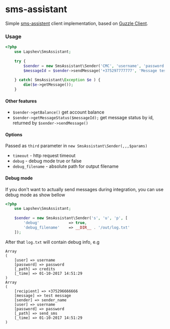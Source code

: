 # sms-assistant #
Simple [sms-assistent](http://sms-assistent.by/) client implementation, based on [Guzzle Client](http://docs.guzzlephp.org/en/stable/).
### Usage ###
```php
<?php
    use Lapshev\SmsAssistant;
    
    try {
        $sender = new SmsAssistant\Sender('CMC', 'username', 'password');
        $messageId = $sender->sendMessage('+375297777777', 'Message test') . PHP_EOL;
        
    } catch( SmsAssistant\Exception $e ) {
        die($e->getMessage());
    }
```
#### Other features ###
 - `$sender->getBalance()` get account balance
 - `$sender->getMessageStatus($messageId);` get message status by id, returned by `$sender->sendMessage()`

#### Options ####
Passed as `third` parameter in `new SmsAssistant\Sender(,,,$params)`

- `timeout`           - http request timeout
- `debug`             - debug mode true or false
- `debug_filename`    - absolute path for output filename

#### Debug mode ####
If you don't want to actually send messages during integration, you can use debug mode as show bellow

```php
<?php
    use Lapshev\SmsAssistant;
    
    $sender = new SmsAssistant\Sender('s', 'u', 'p', [
        'debug'             => true,
        'debug_filename'    => __DIR__ . '/out/log.txt'
    ]);
```
After that `log.txt` will contain debug info, e.g
```text
Array
(
    [user] => username
    [password] => password
    [_path] => credits
    [_time] => 01-10-2017 14:51:29
)
Array
(
    [recipient] => +375296666666
    [message] => test message
    [sender] => sender_name
    [user] => username
    [password] => password
    [_path] => send_sms
    [_time] => 01-10-2017 14:51:29
)
```